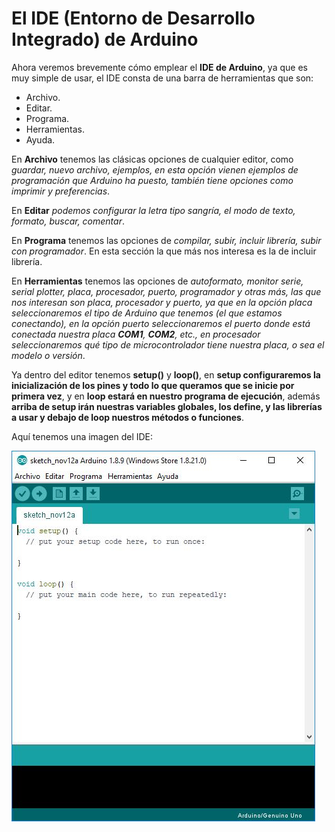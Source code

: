 # El IDE (Entorno de Desarrollo Integrado) de Arduino

Ahora veremos brevemente cómo emplear el **IDE de Arduino**, ya que es muy simple de usar, el IDE consta de una barra de herramientas que son:
	 
- Archivo.
- Editar.
- Programa.
- Herramientas.
- Ayuda.

En **Archivo** tenemos las clásicas opciones de cualquier editor, como _guardar, nuevo archivo, ejemplos, en esta opción vienen ejemplos de
programación que Arduino ha puesto, también tiene opciones como imprimir y preferencias_.

En **Editar** _podemos configurar la letra tipo sangría, el modo de texto, formato, buscar, comentar_.

En **Programa** tenemos las opciones de _compilar, subir, incluir librería, subir con programador_. En esta sección la que más nos interesa es la de incluir librería.

En **Herramientas** tenemos las opciones de _autoformato, monitor serie, serial plotter, placa, procesador, puerto, programador y otras más, las que nos interesan son placa, procesador y puerto, ya que en la opción placa seleccionaremos el tipo de Arduino que tenemos (el que estamos conectando), en la opción puerto seleccionaremos el puerto donde está conectada nuestra placa **COM1**, **COM2**, etc., en procesador seleccionaremos qué tipo de microcontrolador tiene nuestra placa, o sea el modelo o versión_.

Ya dentro del editor tenemos **setup()** y **loop()**, en **setup configuraremos la inicialización de los pines y todo lo que queramos que se inicie por primera vez**, y en **loop estará en nuestro programa de ejecución**, además **arriba de setup irán nuestras variables globales, los define, y las librerías a usar y debajo de loop nuestros métodos o funciones**.

Aquí tenemos una imagen del IDE:

![IDEArduino](https://github.com/Ezzzzzzzzzzzzzz/CursoRoboticaAplicada/blob/master/Arduino/IDEArduino.JPG)


<!--stackedit_data:
eyJoaXN0b3J5IjpbLTE4NTAzMDY5MTRdfQ==
-->